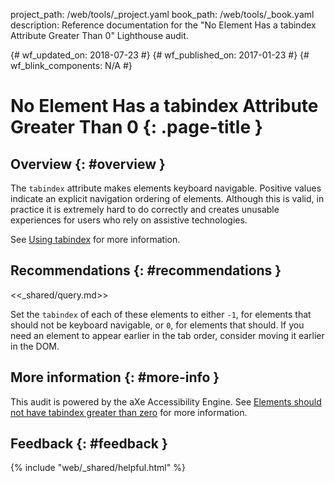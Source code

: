 project_path: /web/tools/_project.yaml book_path: /web/tools/_book.yaml description: Reference documentation for the "No Element Has a tabindex Attribute Greater Than 0" Lighthouse audit.

{# wf_updated_on: 2018-07-23 #} {# wf_published_on: 2017-01-23 #} {# wf_blink_components: N/A #}

# No Element Has a tabindex Attribute Greater Than 0 {: .page-title }

## Overview {: #overview }

The `tabindex` attribute makes elements keyboard navigable. Positive values indicate an explicit navigation ordering of elements. Although this is valid, in practice it is extremely hard to do correctly and creates unusable experiences for users who rely on assistive technologies.

See [Using tabindex](/web/fundamentals/accessibility/focus/using-tabindex) for more information.

## Recommendations {: #recommendations }

<<_shared/query.md>>

Set the `tabindex` of each of these elements to either `-1`, for elements that should not be keyboard navigable, or `0`, for elements that should. If you need an element to appear earlier in the tab order, consider moving it earlier in the DOM.

## More information {: #more-info }

This audit is powered by the aXe Accessibility Engine. See [Elements should not have tabindex greater than zero](https://dequeuniversity.com/rules/axe/1.1/tabindex) for more information.

## Feedback {: #feedback }

{% include "web/_shared/helpful.html" %}